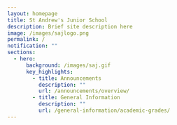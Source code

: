```yaml
---
layout: homepage
title: St Andrew's Junior School
description: Brief site description here
image: /images/sajlogo.png
permalink: /
notification: ""
sections:
  - hero:
      background: /images/saj.gif
      key_highlights:
        - title: Announcements
          description: ""
          url: /announcements/overview/
        - title: General Information
          description: ""
          url: /general-information/academic-grades/
---
```

